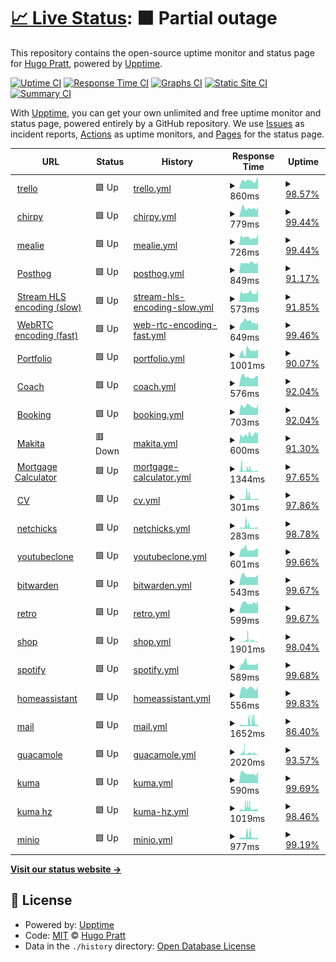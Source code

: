 # [📈 Live Status](https://hupratt.github.io/upptime): <!--live status--> **🟧 Partial outage**

This repository contains the open-source uptime monitor and status page for [Hugo Pratt](https://www.craftstudios.eu/), powered by [Upptime](https://github.com/upptime/upptime).

[![Uptime CI](https://github.com/hupratt/upptime/workflows/Uptime%20CI/badge.svg)](https://github.com/hupratt/upptime/actions?query=workflow%3A%22Uptime+CI%22)
[![Response Time CI](https://github.com/hupratt/upptime/workflows/Response%20Time%20CI/badge.svg)](https://github.com/hupratt/upptime/actions?query=workflow%3A%22Response+Time+CI%22)
[![Graphs CI](https://github.com/hupratt/upptime/workflows/Graphs%20CI/badge.svg)](https://github.com/hupratt/upptime/actions?query=workflow%3A%22Graphs+CI%22)
[![Static Site CI](https://github.com/hupratt/upptime/workflows/Static%20Site%20CI/badge.svg)](https://github.com/hupratt/upptime/actions?query=workflow%3A%22Static+Site+CI%22)
[![Summary CI](https://github.com/hupratt/upptime/workflows/Summary%20CI/badge.svg)](https://github.com/hupratt/upptime/actions?query=workflow%3A%22Summary+CI%22)

With [Upptime](https://upptime.js.org), you can get your own unlimited and free uptime monitor and status page, powered entirely by a GitHub repository. We use [Issues](https://github.com/hupratt/upptime/issues) as incident reports, [Actions](https://github.com/hupratt/upptime/actions) as uptime monitors, and [Pages](https://hupratt.github.io/upptime) for the status page.

<!--start: status pages-->
<!-- This summary is generated by Upptime (https://github.com/upptime/upptime) -->
<!-- Do not edit this manually, your changes will be overwritten -->
<!-- prettier-ignore -->
| URL | Status | History | Response Time | Uptime |
| --- | ------ | ------- | ------------- | ------ |
| <img alt="" src="https://icons.duckduckgo.com/ip3/trello.thekor.eu.ico" height="13"> [trello](https://trello.thekor.eu/) | 🟩 Up | [trello.yml](https://github.com/hupratt/upptime/commits/HEAD/history/trello.yml) | <details><summary><img alt="Response time graph" src="./graphs/trello/response-time-week.png" height="20"> 860ms</summary><br><a href="https://hupratt.github.io/upptime/history/trello"><img alt="Response time 989" src="https://img.shields.io/endpoint?url=https%3A%2F%2Fraw.githubusercontent.com%2Fhupratt%2Fupptime%2FHEAD%2Fapi%2Ftrello%2Fresponse-time.json"></a><br><a href="https://hupratt.github.io/upptime/history/trello"><img alt="24-hour response time 967" src="https://img.shields.io/endpoint?url=https%3A%2F%2Fraw.githubusercontent.com%2Fhupratt%2Fupptime%2FHEAD%2Fapi%2Ftrello%2Fresponse-time-day.json"></a><br><a href="https://hupratt.github.io/upptime/history/trello"><img alt="7-day response time 860" src="https://img.shields.io/endpoint?url=https%3A%2F%2Fraw.githubusercontent.com%2Fhupratt%2Fupptime%2FHEAD%2Fapi%2Ftrello%2Fresponse-time-week.json"></a><br><a href="https://hupratt.github.io/upptime/history/trello"><img alt="30-day response time 993" src="https://img.shields.io/endpoint?url=https%3A%2F%2Fraw.githubusercontent.com%2Fhupratt%2Fupptime%2FHEAD%2Fapi%2Ftrello%2Fresponse-time-month.json"></a><br><a href="https://hupratt.github.io/upptime/history/trello"><img alt="1-year response time 829" src="https://img.shields.io/endpoint?url=https%3A%2F%2Fraw.githubusercontent.com%2Fhupratt%2Fupptime%2FHEAD%2Fapi%2Ftrello%2Fresponse-time-year.json"></a></details> | <details><summary><a href="https://hupratt.github.io/upptime/history/trello">98.57%</a></summary><a href="https://hupratt.github.io/upptime/history/trello"><img alt="All-time uptime 92.47%" src="https://img.shields.io/endpoint?url=https%3A%2F%2Fraw.githubusercontent.com%2Fhupratt%2Fupptime%2FHEAD%2Fapi%2Ftrello%2Fuptime.json"></a><br><a href="https://hupratt.github.io/upptime/history/trello"><img alt="24-hour uptime 98.92%" src="https://img.shields.io/endpoint?url=https%3A%2F%2Fraw.githubusercontent.com%2Fhupratt%2Fupptime%2FHEAD%2Fapi%2Ftrello%2Fuptime-day.json"></a><br><a href="https://hupratt.github.io/upptime/history/trello"><img alt="7-day uptime 98.57%" src="https://img.shields.io/endpoint?url=https%3A%2F%2Fraw.githubusercontent.com%2Fhupratt%2Fupptime%2FHEAD%2Fapi%2Ftrello%2Fuptime-week.json"></a><br><a href="https://hupratt.github.io/upptime/history/trello"><img alt="30-day uptime 98.65%" src="https://img.shields.io/endpoint?url=https%3A%2F%2Fraw.githubusercontent.com%2Fhupratt%2Fupptime%2FHEAD%2Fapi%2Ftrello%2Fuptime-month.json"></a><br><a href="https://hupratt.github.io/upptime/history/trello"><img alt="1-year uptime 86.94%" src="https://img.shields.io/endpoint?url=https%3A%2F%2Fraw.githubusercontent.com%2Fhupratt%2Fupptime%2FHEAD%2Fapi%2Ftrello%2Fuptime-year.json"></a></details>
| <img alt="" src="https://icons.duckduckgo.com/ip3/chirpy.thekor.eu.ico" height="13"> [chirpy](https://chirpy.thekor.eu/) | 🟩 Up | [chirpy.yml](https://github.com/hupratt/upptime/commits/HEAD/history/chirpy.yml) | <details><summary><img alt="Response time graph" src="./graphs/chirpy/response-time-week.png" height="20"> 779ms</summary><br><a href="https://hupratt.github.io/upptime/history/chirpy"><img alt="Response time 1064" src="https://img.shields.io/endpoint?url=https%3A%2F%2Fraw.githubusercontent.com%2Fhupratt%2Fupptime%2FHEAD%2Fapi%2Fchirpy%2Fresponse-time.json"></a><br><a href="https://hupratt.github.io/upptime/history/chirpy"><img alt="24-hour response time 800" src="https://img.shields.io/endpoint?url=https%3A%2F%2Fraw.githubusercontent.com%2Fhupratt%2Fupptime%2FHEAD%2Fapi%2Fchirpy%2Fresponse-time-day.json"></a><br><a href="https://hupratt.github.io/upptime/history/chirpy"><img alt="7-day response time 779" src="https://img.shields.io/endpoint?url=https%3A%2F%2Fraw.githubusercontent.com%2Fhupratt%2Fupptime%2FHEAD%2Fapi%2Fchirpy%2Fresponse-time-week.json"></a><br><a href="https://hupratt.github.io/upptime/history/chirpy"><img alt="30-day response time 1115" src="https://img.shields.io/endpoint?url=https%3A%2F%2Fraw.githubusercontent.com%2Fhupratt%2Fupptime%2FHEAD%2Fapi%2Fchirpy%2Fresponse-time-month.json"></a><br><a href="https://hupratt.github.io/upptime/history/chirpy"><img alt="1-year response time 968" src="https://img.shields.io/endpoint?url=https%3A%2F%2Fraw.githubusercontent.com%2Fhupratt%2Fupptime%2FHEAD%2Fapi%2Fchirpy%2Fresponse-time-year.json"></a></details> | <details><summary><a href="https://hupratt.github.io/upptime/history/chirpy">99.44%</a></summary><a href="https://hupratt.github.io/upptime/history/chirpy"><img alt="All-time uptime 94.06%" src="https://img.shields.io/endpoint?url=https%3A%2F%2Fraw.githubusercontent.com%2Fhupratt%2Fupptime%2FHEAD%2Fapi%2Fchirpy%2Fuptime.json"></a><br><a href="https://hupratt.github.io/upptime/history/chirpy"><img alt="24-hour uptime 98.93%" src="https://img.shields.io/endpoint?url=https%3A%2F%2Fraw.githubusercontent.com%2Fhupratt%2Fupptime%2FHEAD%2Fapi%2Fchirpy%2Fuptime-day.json"></a><br><a href="https://hupratt.github.io/upptime/history/chirpy"><img alt="7-day uptime 99.44%" src="https://img.shields.io/endpoint?url=https%3A%2F%2Fraw.githubusercontent.com%2Fhupratt%2Fupptime%2FHEAD%2Fapi%2Fchirpy%2Fuptime-week.json"></a><br><a href="https://hupratt.github.io/upptime/history/chirpy"><img alt="30-day uptime 98.89%" src="https://img.shields.io/endpoint?url=https%3A%2F%2Fraw.githubusercontent.com%2Fhupratt%2Fupptime%2FHEAD%2Fapi%2Fchirpy%2Fuptime-month.json"></a><br><a href="https://hupratt.github.io/upptime/history/chirpy"><img alt="1-year uptime 90.02%" src="https://img.shields.io/endpoint?url=https%3A%2F%2Fraw.githubusercontent.com%2Fhupratt%2Fupptime%2FHEAD%2Fapi%2Fchirpy%2Fuptime-year.json"></a></details>
| <img alt="" src="https://icons.duckduckgo.com/ip3/mealie.thekor.eu.ico" height="13"> [mealie](https://mealie.thekor.eu/) | 🟩 Up | [mealie.yml](https://github.com/hupratt/upptime/commits/HEAD/history/mealie.yml) | <details><summary><img alt="Response time graph" src="./graphs/mealie/response-time-week.png" height="20"> 726ms</summary><br><a href="https://hupratt.github.io/upptime/history/mealie"><img alt="Response time 1107" src="https://img.shields.io/endpoint?url=https%3A%2F%2Fraw.githubusercontent.com%2Fhupratt%2Fupptime%2FHEAD%2Fapi%2Fmealie%2Fresponse-time.json"></a><br><a href="https://hupratt.github.io/upptime/history/mealie"><img alt="24-hour response time 892" src="https://img.shields.io/endpoint?url=https%3A%2F%2Fraw.githubusercontent.com%2Fhupratt%2Fupptime%2FHEAD%2Fapi%2Fmealie%2Fresponse-time-day.json"></a><br><a href="https://hupratt.github.io/upptime/history/mealie"><img alt="7-day response time 726" src="https://img.shields.io/endpoint?url=https%3A%2F%2Fraw.githubusercontent.com%2Fhupratt%2Fupptime%2FHEAD%2Fapi%2Fmealie%2Fresponse-time-week.json"></a><br><a href="https://hupratt.github.io/upptime/history/mealie"><img alt="30-day response time 1323" src="https://img.shields.io/endpoint?url=https%3A%2F%2Fraw.githubusercontent.com%2Fhupratt%2Fupptime%2FHEAD%2Fapi%2Fmealie%2Fresponse-time-month.json"></a><br><a href="https://hupratt.github.io/upptime/history/mealie"><img alt="1-year response time 807" src="https://img.shields.io/endpoint?url=https%3A%2F%2Fraw.githubusercontent.com%2Fhupratt%2Fupptime%2FHEAD%2Fapi%2Fmealie%2Fresponse-time-year.json"></a></details> | <details><summary><a href="https://hupratt.github.io/upptime/history/mealie">99.44%</a></summary><a href="https://hupratt.github.io/upptime/history/mealie"><img alt="All-time uptime 82.08%" src="https://img.shields.io/endpoint?url=https%3A%2F%2Fraw.githubusercontent.com%2Fhupratt%2Fupptime%2FHEAD%2Fapi%2Fmealie%2Fuptime.json"></a><br><a href="https://hupratt.github.io/upptime/history/mealie"><img alt="24-hour uptime 98.92%" src="https://img.shields.io/endpoint?url=https%3A%2F%2Fraw.githubusercontent.com%2Fhupratt%2Fupptime%2FHEAD%2Fapi%2Fmealie%2Fuptime-day.json"></a><br><a href="https://hupratt.github.io/upptime/history/mealie"><img alt="7-day uptime 99.44%" src="https://img.shields.io/endpoint?url=https%3A%2F%2Fraw.githubusercontent.com%2Fhupratt%2Fupptime%2FHEAD%2Fapi%2Fmealie%2Fuptime-week.json"></a><br><a href="https://hupratt.github.io/upptime/history/mealie"><img alt="30-day uptime 98.97%" src="https://img.shields.io/endpoint?url=https%3A%2F%2Fraw.githubusercontent.com%2Fhupratt%2Fupptime%2FHEAD%2Fapi%2Fmealie%2Fuptime-month.json"></a><br><a href="https://hupratt.github.io/upptime/history/mealie"><img alt="1-year uptime 69.76%" src="https://img.shields.io/endpoint?url=https%3A%2F%2Fraw.githubusercontent.com%2Fhupratt%2Fupptime%2FHEAD%2Fapi%2Fmealie%2Fuptime-year.json"></a></details>
| <img alt="" src="https://icons.duckduckgo.com/ip3/posthog.thekor.eu.ico" height="13"> [Posthog](https://posthog.thekor.eu/setup_admin) | 🟩 Up | [posthog.yml](https://github.com/hupratt/upptime/commits/HEAD/history/posthog.yml) | <details><summary><img alt="Response time graph" src="./graphs/posthog/response-time-week.png" height="20"> 849ms</summary><br><a href="https://hupratt.github.io/upptime/history/posthog"><img alt="Response time 1821" src="https://img.shields.io/endpoint?url=https%3A%2F%2Fraw.githubusercontent.com%2Fhupratt%2Fupptime%2FHEAD%2Fapi%2Fposthog%2Fresponse-time.json"></a><br><a href="https://hupratt.github.io/upptime/history/posthog"><img alt="24-hour response time 1103" src="https://img.shields.io/endpoint?url=https%3A%2F%2Fraw.githubusercontent.com%2Fhupratt%2Fupptime%2FHEAD%2Fapi%2Fposthog%2Fresponse-time-day.json"></a><br><a href="https://hupratt.github.io/upptime/history/posthog"><img alt="7-day response time 849" src="https://img.shields.io/endpoint?url=https%3A%2F%2Fraw.githubusercontent.com%2Fhupratt%2Fupptime%2FHEAD%2Fapi%2Fposthog%2Fresponse-time-week.json"></a><br><a href="https://hupratt.github.io/upptime/history/posthog"><img alt="30-day response time 1375" src="https://img.shields.io/endpoint?url=https%3A%2F%2Fraw.githubusercontent.com%2Fhupratt%2Fupptime%2FHEAD%2Fapi%2Fposthog%2Fresponse-time-month.json"></a><br><a href="https://hupratt.github.io/upptime/history/posthog"><img alt="1-year response time 1597" src="https://img.shields.io/endpoint?url=https%3A%2F%2Fraw.githubusercontent.com%2Fhupratt%2Fupptime%2FHEAD%2Fapi%2Fposthog%2Fresponse-time-year.json"></a></details> | <details><summary><a href="https://hupratt.github.io/upptime/history/posthog">91.17%</a></summary><a href="https://hupratt.github.io/upptime/history/posthog"><img alt="All-time uptime 94.94%" src="https://img.shields.io/endpoint?url=https%3A%2F%2Fraw.githubusercontent.com%2Fhupratt%2Fupptime%2FHEAD%2Fapi%2Fposthog%2Fuptime.json"></a><br><a href="https://hupratt.github.io/upptime/history/posthog"><img alt="24-hour uptime 95.90%" src="https://img.shields.io/endpoint?url=https%3A%2F%2Fraw.githubusercontent.com%2Fhupratt%2Fupptime%2FHEAD%2Fapi%2Fposthog%2Fuptime-day.json"></a><br><a href="https://hupratt.github.io/upptime/history/posthog"><img alt="7-day uptime 91.17%" src="https://img.shields.io/endpoint?url=https%3A%2F%2Fraw.githubusercontent.com%2Fhupratt%2Fupptime%2FHEAD%2Fapi%2Fposthog%2Fuptime-week.json"></a><br><a href="https://hupratt.github.io/upptime/history/posthog"><img alt="30-day uptime 88.15%" src="https://img.shields.io/endpoint?url=https%3A%2F%2Fraw.githubusercontent.com%2Fhupratt%2Fupptime%2FHEAD%2Fapi%2Fposthog%2Fuptime-month.json"></a><br><a href="https://hupratt.github.io/upptime/history/posthog"><img alt="1-year uptime 82.09%" src="https://img.shields.io/endpoint?url=https%3A%2F%2Fraw.githubusercontent.com%2Fhupratt%2Fupptime%2FHEAD%2Fapi%2Fposthog%2Fuptime-year.json"></a></details>
| <img alt="" src="https://icons.duckduckgo.com/ip3/live.thekor.eu.ico" height="13"> [Stream HLS encoding (slow)](https://live.thekor.eu/) | 🟩 Up | [stream-hls-encoding-slow.yml](https://github.com/hupratt/upptime/commits/HEAD/history/stream-hls-encoding-slow.yml) | <details><summary><img alt="Response time graph" src="./graphs/stream-hls-encoding-slow/response-time-week.png" height="20"> 573ms</summary><br><a href="https://hupratt.github.io/upptime/history/stream-hls-encoding-slow"><img alt="Response time 1404" src="https://img.shields.io/endpoint?url=https%3A%2F%2Fraw.githubusercontent.com%2Fhupratt%2Fupptime%2FHEAD%2Fapi%2Fstream-hls-encoding-slow%2Fresponse-time.json"></a><br><a href="https://hupratt.github.io/upptime/history/stream-hls-encoding-slow"><img alt="24-hour response time 605" src="https://img.shields.io/endpoint?url=https%3A%2F%2Fraw.githubusercontent.com%2Fhupratt%2Fupptime%2FHEAD%2Fapi%2Fstream-hls-encoding-slow%2Fresponse-time-day.json"></a><br><a href="https://hupratt.github.io/upptime/history/stream-hls-encoding-slow"><img alt="7-day response time 573" src="https://img.shields.io/endpoint?url=https%3A%2F%2Fraw.githubusercontent.com%2Fhupratt%2Fupptime%2FHEAD%2Fapi%2Fstream-hls-encoding-slow%2Fresponse-time-week.json"></a><br><a href="https://hupratt.github.io/upptime/history/stream-hls-encoding-slow"><img alt="30-day response time 898" src="https://img.shields.io/endpoint?url=https%3A%2F%2Fraw.githubusercontent.com%2Fhupratt%2Fupptime%2FHEAD%2Fapi%2Fstream-hls-encoding-slow%2Fresponse-time-month.json"></a><br><a href="https://hupratt.github.io/upptime/history/stream-hls-encoding-slow"><img alt="1-year response time 1292" src="https://img.shields.io/endpoint?url=https%3A%2F%2Fraw.githubusercontent.com%2Fhupratt%2Fupptime%2FHEAD%2Fapi%2Fstream-hls-encoding-slow%2Fresponse-time-year.json"></a></details> | <details><summary><a href="https://hupratt.github.io/upptime/history/stream-hls-encoding-slow">91.85%</a></summary><a href="https://hupratt.github.io/upptime/history/stream-hls-encoding-slow"><img alt="All-time uptime 90.70%" src="https://img.shields.io/endpoint?url=https%3A%2F%2Fraw.githubusercontent.com%2Fhupratt%2Fupptime%2FHEAD%2Fapi%2Fstream-hls-encoding-slow%2Fuptime.json"></a><br><a href="https://hupratt.github.io/upptime/history/stream-hls-encoding-slow"><img alt="24-hour uptime 98.93%" src="https://img.shields.io/endpoint?url=https%3A%2F%2Fraw.githubusercontent.com%2Fhupratt%2Fupptime%2FHEAD%2Fapi%2Fstream-hls-encoding-slow%2Fuptime-day.json"></a><br><a href="https://hupratt.github.io/upptime/history/stream-hls-encoding-slow"><img alt="7-day uptime 91.85%" src="https://img.shields.io/endpoint?url=https%3A%2F%2Fraw.githubusercontent.com%2Fhupratt%2Fupptime%2FHEAD%2Fapi%2Fstream-hls-encoding-slow%2Fuptime-week.json"></a><br><a href="https://hupratt.github.io/upptime/history/stream-hls-encoding-slow"><img alt="30-day uptime 93.72%" src="https://img.shields.io/endpoint?url=https%3A%2F%2Fraw.githubusercontent.com%2Fhupratt%2Fupptime%2FHEAD%2Fapi%2Fstream-hls-encoding-slow%2Fuptime-month.json"></a><br><a href="https://hupratt.github.io/upptime/history/stream-hls-encoding-slow"><img alt="1-year uptime 81.92%" src="https://img.shields.io/endpoint?url=https%3A%2F%2Fraw.githubusercontent.com%2Fhupratt%2Fupptime%2FHEAD%2Fapi%2Fstream-hls-encoding-slow%2Fuptime-year.json"></a></details>
| <img alt="" src="https://icons.duckduckgo.com/ip3/rtc.thekor.eu.ico" height="13"> [WebRTC encoding (fast)](https://rtc.thekor.eu/) | 🟩 Up | [web-rtc-encoding-fast.yml](https://github.com/hupratt/upptime/commits/HEAD/history/web-rtc-encoding-fast.yml) | <details><summary><img alt="Response time graph" src="./graphs/web-rtc-encoding-fast/response-time-week.png" height="20"> 649ms</summary><br><a href="https://hupratt.github.io/upptime/history/web-rtc-encoding-fast"><img alt="Response time 780" src="https://img.shields.io/endpoint?url=https%3A%2F%2Fraw.githubusercontent.com%2Fhupratt%2Fupptime%2FHEAD%2Fapi%2Fweb-rtc-encoding-fast%2Fresponse-time.json"></a><br><a href="https://hupratt.github.io/upptime/history/web-rtc-encoding-fast"><img alt="24-hour response time 640" src="https://img.shields.io/endpoint?url=https%3A%2F%2Fraw.githubusercontent.com%2Fhupratt%2Fupptime%2FHEAD%2Fapi%2Fweb-rtc-encoding-fast%2Fresponse-time-day.json"></a><br><a href="https://hupratt.github.io/upptime/history/web-rtc-encoding-fast"><img alt="7-day response time 649" src="https://img.shields.io/endpoint?url=https%3A%2F%2Fraw.githubusercontent.com%2Fhupratt%2Fupptime%2FHEAD%2Fapi%2Fweb-rtc-encoding-fast%2Fresponse-time-week.json"></a><br><a href="https://hupratt.github.io/upptime/history/web-rtc-encoding-fast"><img alt="30-day response time 1200" src="https://img.shields.io/endpoint?url=https%3A%2F%2Fraw.githubusercontent.com%2Fhupratt%2Fupptime%2FHEAD%2Fapi%2Fweb-rtc-encoding-fast%2Fresponse-time-month.json"></a><br><a href="https://hupratt.github.io/upptime/history/web-rtc-encoding-fast"><img alt="1-year response time 762" src="https://img.shields.io/endpoint?url=https%3A%2F%2Fraw.githubusercontent.com%2Fhupratt%2Fupptime%2FHEAD%2Fapi%2Fweb-rtc-encoding-fast%2Fresponse-time-year.json"></a></details> | <details><summary><a href="https://hupratt.github.io/upptime/history/web-rtc-encoding-fast">99.46%</a></summary><a href="https://hupratt.github.io/upptime/history/web-rtc-encoding-fast"><img alt="All-time uptime 90.62%" src="https://img.shields.io/endpoint?url=https%3A%2F%2Fraw.githubusercontent.com%2Fhupratt%2Fupptime%2FHEAD%2Fapi%2Fweb-rtc-encoding-fast%2Fuptime.json"></a><br><a href="https://hupratt.github.io/upptime/history/web-rtc-encoding-fast"><img alt="24-hour uptime 98.93%" src="https://img.shields.io/endpoint?url=https%3A%2F%2Fraw.githubusercontent.com%2Fhupratt%2Fupptime%2FHEAD%2Fapi%2Fweb-rtc-encoding-fast%2Fuptime-day.json"></a><br><a href="https://hupratt.github.io/upptime/history/web-rtc-encoding-fast"><img alt="7-day uptime 99.46%" src="https://img.shields.io/endpoint?url=https%3A%2F%2Fraw.githubusercontent.com%2Fhupratt%2Fupptime%2FHEAD%2Fapi%2Fweb-rtc-encoding-fast%2Fuptime-week.json"></a><br><a href="https://hupratt.github.io/upptime/history/web-rtc-encoding-fast"><img alt="30-day uptime 95.60%" src="https://img.shields.io/endpoint?url=https%3A%2F%2Fraw.githubusercontent.com%2Fhupratt%2Fupptime%2FHEAD%2Fapi%2Fweb-rtc-encoding-fast%2Fuptime-month.json"></a><br><a href="https://hupratt.github.io/upptime/history/web-rtc-encoding-fast"><img alt="1-year uptime 82.04%" src="https://img.shields.io/endpoint?url=https%3A%2F%2Fraw.githubusercontent.com%2Fhupratt%2Fupptime%2FHEAD%2Fapi%2Fweb-rtc-encoding-fast%2Fuptime-year.json"></a></details>
| <img alt="" src="https://icons.duckduckgo.com/ip3/portfolio.thekor.eu.ico" height="13"> [Portfolio](https://portfolio.thekor.eu) | 🟩 Up | [portfolio.yml](https://github.com/hupratt/upptime/commits/HEAD/history/portfolio.yml) | <details><summary><img alt="Response time graph" src="./graphs/portfolio/response-time-week.png" height="20"> 1001ms</summary><br><a href="https://hupratt.github.io/upptime/history/portfolio"><img alt="Response time 1815" src="https://img.shields.io/endpoint?url=https%3A%2F%2Fraw.githubusercontent.com%2Fhupratt%2Fupptime%2FHEAD%2Fapi%2Fportfolio%2Fresponse-time.json"></a><br><a href="https://hupratt.github.io/upptime/history/portfolio"><img alt="24-hour response time 1068" src="https://img.shields.io/endpoint?url=https%3A%2F%2Fraw.githubusercontent.com%2Fhupratt%2Fupptime%2FHEAD%2Fapi%2Fportfolio%2Fresponse-time-day.json"></a><br><a href="https://hupratt.github.io/upptime/history/portfolio"><img alt="7-day response time 1001" src="https://img.shields.io/endpoint?url=https%3A%2F%2Fraw.githubusercontent.com%2Fhupratt%2Fupptime%2FHEAD%2Fapi%2Fportfolio%2Fresponse-time-week.json"></a><br><a href="https://hupratt.github.io/upptime/history/portfolio"><img alt="30-day response time 1493" src="https://img.shields.io/endpoint?url=https%3A%2F%2Fraw.githubusercontent.com%2Fhupratt%2Fupptime%2FHEAD%2Fapi%2Fportfolio%2Fresponse-time-month.json"></a><br><a href="https://hupratt.github.io/upptime/history/portfolio"><img alt="1-year response time 1637" src="https://img.shields.io/endpoint?url=https%3A%2F%2Fraw.githubusercontent.com%2Fhupratt%2Fupptime%2FHEAD%2Fapi%2Fportfolio%2Fresponse-time-year.json"></a></details> | <details><summary><a href="https://hupratt.github.io/upptime/history/portfolio">90.07%</a></summary><a href="https://hupratt.github.io/upptime/history/portfolio"><img alt="All-time uptime 95.07%" src="https://img.shields.io/endpoint?url=https%3A%2F%2Fraw.githubusercontent.com%2Fhupratt%2Fupptime%2FHEAD%2Fapi%2Fportfolio%2Fuptime.json"></a><br><a href="https://hupratt.github.io/upptime/history/portfolio"><img alt="24-hour uptime 98.92%" src="https://img.shields.io/endpoint?url=https%3A%2F%2Fraw.githubusercontent.com%2Fhupratt%2Fupptime%2FHEAD%2Fapi%2Fportfolio%2Fuptime-day.json"></a><br><a href="https://hupratt.github.io/upptime/history/portfolio"><img alt="7-day uptime 90.07%" src="https://img.shields.io/endpoint?url=https%3A%2F%2Fraw.githubusercontent.com%2Fhupratt%2Fupptime%2FHEAD%2Fapi%2Fportfolio%2Fuptime-week.json"></a><br><a href="https://hupratt.github.io/upptime/history/portfolio"><img alt="30-day uptime 94.34%" src="https://img.shields.io/endpoint?url=https%3A%2F%2Fraw.githubusercontent.com%2Fhupratt%2Fupptime%2FHEAD%2Fapi%2Fportfolio%2Fuptime-month.json"></a><br><a href="https://hupratt.github.io/upptime/history/portfolio"><img alt="1-year uptime 82.49%" src="https://img.shields.io/endpoint?url=https%3A%2F%2Fraw.githubusercontent.com%2Fhupratt%2Fupptime%2FHEAD%2Fapi%2Fportfolio%2Fuptime-year.json"></a></details>
| <img alt="" src="https://icons.duckduckgo.com/ip3/coach.thekor.eu.ico" height="13"> [Coach](https://coach.thekor.eu/) | 🟩 Up | [coach.yml](https://github.com/hupratt/upptime/commits/HEAD/history/coach.yml) | <details><summary><img alt="Response time graph" src="./graphs/coach/response-time-week.png" height="20"> 576ms</summary><br><a href="https://hupratt.github.io/upptime/history/coach"><img alt="Response time 1246" src="https://img.shields.io/endpoint?url=https%3A%2F%2Fraw.githubusercontent.com%2Fhupratt%2Fupptime%2FHEAD%2Fapi%2Fcoach%2Fresponse-time.json"></a><br><a href="https://hupratt.github.io/upptime/history/coach"><img alt="24-hour response time 542" src="https://img.shields.io/endpoint?url=https%3A%2F%2Fraw.githubusercontent.com%2Fhupratt%2Fupptime%2FHEAD%2Fapi%2Fcoach%2Fresponse-time-day.json"></a><br><a href="https://hupratt.github.io/upptime/history/coach"><img alt="7-day response time 576" src="https://img.shields.io/endpoint?url=https%3A%2F%2Fraw.githubusercontent.com%2Fhupratt%2Fupptime%2FHEAD%2Fapi%2Fcoach%2Fresponse-time-week.json"></a><br><a href="https://hupratt.github.io/upptime/history/coach"><img alt="30-day response time 686" src="https://img.shields.io/endpoint?url=https%3A%2F%2Fraw.githubusercontent.com%2Fhupratt%2Fupptime%2FHEAD%2Fapi%2Fcoach%2Fresponse-time-month.json"></a><br><a href="https://hupratt.github.io/upptime/history/coach"><img alt="1-year response time 1165" src="https://img.shields.io/endpoint?url=https%3A%2F%2Fraw.githubusercontent.com%2Fhupratt%2Fupptime%2FHEAD%2Fapi%2Fcoach%2Fresponse-time-year.json"></a></details> | <details><summary><a href="https://hupratt.github.io/upptime/history/coach">92.04%</a></summary><a href="https://hupratt.github.io/upptime/history/coach"><img alt="All-time uptime 94.79%" src="https://img.shields.io/endpoint?url=https%3A%2F%2Fraw.githubusercontent.com%2Fhupratt%2Fupptime%2FHEAD%2Fapi%2Fcoach%2Fuptime.json"></a><br><a href="https://hupratt.github.io/upptime/history/coach"><img alt="24-hour uptime 98.92%" src="https://img.shields.io/endpoint?url=https%3A%2F%2Fraw.githubusercontent.com%2Fhupratt%2Fupptime%2FHEAD%2Fapi%2Fcoach%2Fuptime-day.json"></a><br><a href="https://hupratt.github.io/upptime/history/coach"><img alt="7-day uptime 92.04%" src="https://img.shields.io/endpoint?url=https%3A%2F%2Fraw.githubusercontent.com%2Fhupratt%2Fupptime%2FHEAD%2Fapi%2Fcoach%2Fuptime-week.json"></a><br><a href="https://hupratt.github.io/upptime/history/coach"><img alt="30-day uptime 93.61%" src="https://img.shields.io/endpoint?url=https%3A%2F%2Fraw.githubusercontent.com%2Fhupratt%2Fupptime%2FHEAD%2Fapi%2Fcoach%2Fuptime-month.json"></a><br><a href="https://hupratt.github.io/upptime/history/coach"><img alt="1-year uptime 81.72%" src="https://img.shields.io/endpoint?url=https%3A%2F%2Fraw.githubusercontent.com%2Fhupratt%2Fupptime%2FHEAD%2Fapi%2Fcoach%2Fuptime-year.json"></a></details>
| <img alt="" src="https://icons.duckduckgo.com/ip3/booking.thekor.eu.ico" height="13"> [Booking](https://booking.thekor.eu/en/) | 🟩 Up | [booking.yml](https://github.com/hupratt/upptime/commits/HEAD/history/booking.yml) | <details><summary><img alt="Response time graph" src="./graphs/booking/response-time-week.png" height="20"> 703ms</summary><br><a href="https://hupratt.github.io/upptime/history/booking"><img alt="Response time 1165" src="https://img.shields.io/endpoint?url=https%3A%2F%2Fraw.githubusercontent.com%2Fhupratt%2Fupptime%2FHEAD%2Fapi%2Fbooking%2Fresponse-time.json"></a><br><a href="https://hupratt.github.io/upptime/history/booking"><img alt="24-hour response time 776" src="https://img.shields.io/endpoint?url=https%3A%2F%2Fraw.githubusercontent.com%2Fhupratt%2Fupptime%2FHEAD%2Fapi%2Fbooking%2Fresponse-time-day.json"></a><br><a href="https://hupratt.github.io/upptime/history/booking"><img alt="7-day response time 703" src="https://img.shields.io/endpoint?url=https%3A%2F%2Fraw.githubusercontent.com%2Fhupratt%2Fupptime%2FHEAD%2Fapi%2Fbooking%2Fresponse-time-week.json"></a><br><a href="https://hupratt.github.io/upptime/history/booking"><img alt="30-day response time 843" src="https://img.shields.io/endpoint?url=https%3A%2F%2Fraw.githubusercontent.com%2Fhupratt%2Fupptime%2FHEAD%2Fapi%2Fbooking%2Fresponse-time-month.json"></a><br><a href="https://hupratt.github.io/upptime/history/booking"><img alt="1-year response time 1043" src="https://img.shields.io/endpoint?url=https%3A%2F%2Fraw.githubusercontent.com%2Fhupratt%2Fupptime%2FHEAD%2Fapi%2Fbooking%2Fresponse-time-year.json"></a></details> | <details><summary><a href="https://hupratt.github.io/upptime/history/booking">92.04%</a></summary><a href="https://hupratt.github.io/upptime/history/booking"><img alt="All-time uptime 95.05%" src="https://img.shields.io/endpoint?url=https%3A%2F%2Fraw.githubusercontent.com%2Fhupratt%2Fupptime%2FHEAD%2Fapi%2Fbooking%2Fuptime.json"></a><br><a href="https://hupratt.github.io/upptime/history/booking"><img alt="24-hour uptime 98.93%" src="https://img.shields.io/endpoint?url=https%3A%2F%2Fraw.githubusercontent.com%2Fhupratt%2Fupptime%2FHEAD%2Fapi%2Fbooking%2Fuptime-day.json"></a><br><a href="https://hupratt.github.io/upptime/history/booking"><img alt="7-day uptime 92.04%" src="https://img.shields.io/endpoint?url=https%3A%2F%2Fraw.githubusercontent.com%2Fhupratt%2Fupptime%2FHEAD%2Fapi%2Fbooking%2Fuptime-week.json"></a><br><a href="https://hupratt.github.io/upptime/history/booking"><img alt="30-day uptime 96.94%" src="https://img.shields.io/endpoint?url=https%3A%2F%2Fraw.githubusercontent.com%2Fhupratt%2Fupptime%2FHEAD%2Fapi%2Fbooking%2Fuptime-month.json"></a><br><a href="https://hupratt.github.io/upptime/history/booking"><img alt="1-year uptime 82.67%" src="https://img.shields.io/endpoint?url=https%3A%2F%2Fraw.githubusercontent.com%2Fhupratt%2Fupptime%2FHEAD%2Fapi%2Fbooking%2Fuptime-year.json"></a></details>
| <img alt="" src="https://icons.duckduckgo.com/ip3/makita.thekor.eu.ico" height="13"> [Makita](https://makita.thekor.eu/) | 🟥 Down | [makita.yml](https://github.com/hupratt/upptime/commits/HEAD/history/makita.yml) | <details><summary><img alt="Response time graph" src="./graphs/makita/response-time-week.png" height="20"> 600ms</summary><br><a href="https://hupratt.github.io/upptime/history/makita"><img alt="Response time 1576" src="https://img.shields.io/endpoint?url=https%3A%2F%2Fraw.githubusercontent.com%2Fhupratt%2Fupptime%2FHEAD%2Fapi%2Fmakita%2Fresponse-time.json"></a><br><a href="https://hupratt.github.io/upptime/history/makita"><img alt="24-hour response time 648" src="https://img.shields.io/endpoint?url=https%3A%2F%2Fraw.githubusercontent.com%2Fhupratt%2Fupptime%2FHEAD%2Fapi%2Fmakita%2Fresponse-time-day.json"></a><br><a href="https://hupratt.github.io/upptime/history/makita"><img alt="7-day response time 600" src="https://img.shields.io/endpoint?url=https%3A%2F%2Fraw.githubusercontent.com%2Fhupratt%2Fupptime%2FHEAD%2Fapi%2Fmakita%2Fresponse-time-week.json"></a><br><a href="https://hupratt.github.io/upptime/history/makita"><img alt="30-day response time 831" src="https://img.shields.io/endpoint?url=https%3A%2F%2Fraw.githubusercontent.com%2Fhupratt%2Fupptime%2FHEAD%2Fapi%2Fmakita%2Fresponse-time-month.json"></a><br><a href="https://hupratt.github.io/upptime/history/makita"><img alt="1-year response time 1350" src="https://img.shields.io/endpoint?url=https%3A%2F%2Fraw.githubusercontent.com%2Fhupratt%2Fupptime%2FHEAD%2Fapi%2Fmakita%2Fresponse-time-year.json"></a></details> | <details><summary><a href="https://hupratt.github.io/upptime/history/makita">91.30%</a></summary><a href="https://hupratt.github.io/upptime/history/makita"><img alt="All-time uptime 91.79%" src="https://img.shields.io/endpoint?url=https%3A%2F%2Fraw.githubusercontent.com%2Fhupratt%2Fupptime%2FHEAD%2Fapi%2Fmakita%2Fuptime.json"></a><br><a href="https://hupratt.github.io/upptime/history/makita"><img alt="24-hour uptime 95.85%" src="https://img.shields.io/endpoint?url=https%3A%2F%2Fraw.githubusercontent.com%2Fhupratt%2Fupptime%2FHEAD%2Fapi%2Fmakita%2Fuptime-day.json"></a><br><a href="https://hupratt.github.io/upptime/history/makita"><img alt="7-day uptime 91.30%" src="https://img.shields.io/endpoint?url=https%3A%2F%2Fraw.githubusercontent.com%2Fhupratt%2Fupptime%2FHEAD%2Fapi%2Fmakita%2Fuptime-week.json"></a><br><a href="https://hupratt.github.io/upptime/history/makita"><img alt="30-day uptime 95.39%" src="https://img.shields.io/endpoint?url=https%3A%2F%2Fraw.githubusercontent.com%2Fhupratt%2Fupptime%2FHEAD%2Fapi%2Fmakita%2Fuptime-month.json"></a><br><a href="https://hupratt.github.io/upptime/history/makita"><img alt="1-year uptime 85.38%" src="https://img.shields.io/endpoint?url=https%3A%2F%2Fraw.githubusercontent.com%2Fhupratt%2Fupptime%2FHEAD%2Fapi%2Fmakita%2Fuptime-year.json"></a></details>
| <img alt="" src="https://icons.duckduckgo.com/ip3/minio-api.thekor.eu.ico" height="13"> [Mortgage Calculator](https://minio-api.thekor.eu/mortgage-calculator-f1492f08-f236-4a55-afb7-70ded209cb27/index.html) | 🟩 Up | [mortgage-calculator.yml](https://github.com/hupratt/upptime/commits/HEAD/history/mortgage-calculator.yml) | <details><summary><img alt="Response time graph" src="./graphs/mortgage-calculator/response-time-week.png" height="20"> 1344ms</summary><br><a href="https://hupratt.github.io/upptime/history/mortgage-calculator"><img alt="Response time 696" src="https://img.shields.io/endpoint?url=https%3A%2F%2Fraw.githubusercontent.com%2Fhupratt%2Fupptime%2FHEAD%2Fapi%2Fmortgage-calculator%2Fresponse-time.json"></a><br><a href="https://hupratt.github.io/upptime/history/mortgage-calculator"><img alt="24-hour response time 616" src="https://img.shields.io/endpoint?url=https%3A%2F%2Fraw.githubusercontent.com%2Fhupratt%2Fupptime%2FHEAD%2Fapi%2Fmortgage-calculator%2Fresponse-time-day.json"></a><br><a href="https://hupratt.github.io/upptime/history/mortgage-calculator"><img alt="7-day response time 1344" src="https://img.shields.io/endpoint?url=https%3A%2F%2Fraw.githubusercontent.com%2Fhupratt%2Fupptime%2FHEAD%2Fapi%2Fmortgage-calculator%2Fresponse-time-week.json"></a><br><a href="https://hupratt.github.io/upptime/history/mortgage-calculator"><img alt="30-day response time 1006" src="https://img.shields.io/endpoint?url=https%3A%2F%2Fraw.githubusercontent.com%2Fhupratt%2Fupptime%2FHEAD%2Fapi%2Fmortgage-calculator%2Fresponse-time-month.json"></a><br><a href="https://hupratt.github.io/upptime/history/mortgage-calculator"><img alt="1-year response time 710" src="https://img.shields.io/endpoint?url=https%3A%2F%2Fraw.githubusercontent.com%2Fhupratt%2Fupptime%2FHEAD%2Fapi%2Fmortgage-calculator%2Fresponse-time-year.json"></a></details> | <details><summary><a href="https://hupratt.github.io/upptime/history/mortgage-calculator">97.65%</a></summary><a href="https://hupratt.github.io/upptime/history/mortgage-calculator"><img alt="All-time uptime 97.52%" src="https://img.shields.io/endpoint?url=https%3A%2F%2Fraw.githubusercontent.com%2Fhupratt%2Fupptime%2FHEAD%2Fapi%2Fmortgage-calculator%2Fuptime.json"></a><br><a href="https://hupratt.github.io/upptime/history/mortgage-calculator"><img alt="24-hour uptime 100.00%" src="https://img.shields.io/endpoint?url=https%3A%2F%2Fraw.githubusercontent.com%2Fhupratt%2Fupptime%2FHEAD%2Fapi%2Fmortgage-calculator%2Fuptime-day.json"></a><br><a href="https://hupratt.github.io/upptime/history/mortgage-calculator"><img alt="7-day uptime 97.65%" src="https://img.shields.io/endpoint?url=https%3A%2F%2Fraw.githubusercontent.com%2Fhupratt%2Fupptime%2FHEAD%2Fapi%2Fmortgage-calculator%2Fuptime-week.json"></a><br><a href="https://hupratt.github.io/upptime/history/mortgage-calculator"><img alt="30-day uptime 98.53%" src="https://img.shields.io/endpoint?url=https%3A%2F%2Fraw.githubusercontent.com%2Fhupratt%2Fupptime%2FHEAD%2Fapi%2Fmortgage-calculator%2Fuptime-month.json"></a><br><a href="https://hupratt.github.io/upptime/history/mortgage-calculator"><img alt="1-year uptime 98.78%" src="https://img.shields.io/endpoint?url=https%3A%2F%2Fraw.githubusercontent.com%2Fhupratt%2Fupptime%2FHEAD%2Fapi%2Fmortgage-calculator%2Fuptime-year.json"></a></details>
| <img alt="" src="https://icons.duckduckgo.com/ip3/minio-api.thekor.eu.ico" height="13"> [CV](https://minio-api.thekor.eu/rihab-f1492f08-f236-4a55-afb7-70ded209cb24/rihab/index.html) | 🟩 Up | [cv.yml](https://github.com/hupratt/upptime/commits/HEAD/history/cv.yml) | <details><summary><img alt="Response time graph" src="./graphs/cv/response-time-week.png" height="20"> 301ms</summary><br><a href="https://hupratt.github.io/upptime/history/cv"><img alt="Response time 442" src="https://img.shields.io/endpoint?url=https%3A%2F%2Fraw.githubusercontent.com%2Fhupratt%2Fupptime%2FHEAD%2Fapi%2Fcv%2Fresponse-time.json"></a><br><a href="https://hupratt.github.io/upptime/history/cv"><img alt="24-hour response time 150" src="https://img.shields.io/endpoint?url=https%3A%2F%2Fraw.githubusercontent.com%2Fhupratt%2Fupptime%2FHEAD%2Fapi%2Fcv%2Fresponse-time-day.json"></a><br><a href="https://hupratt.github.io/upptime/history/cv"><img alt="7-day response time 301" src="https://img.shields.io/endpoint?url=https%3A%2F%2Fraw.githubusercontent.com%2Fhupratt%2Fupptime%2FHEAD%2Fapi%2Fcv%2Fresponse-time-week.json"></a><br><a href="https://hupratt.github.io/upptime/history/cv"><img alt="30-day response time 314" src="https://img.shields.io/endpoint?url=https%3A%2F%2Fraw.githubusercontent.com%2Fhupratt%2Fupptime%2FHEAD%2Fapi%2Fcv%2Fresponse-time-month.json"></a><br><a href="https://hupratt.github.io/upptime/history/cv"><img alt="1-year response time 367" src="https://img.shields.io/endpoint?url=https%3A%2F%2Fraw.githubusercontent.com%2Fhupratt%2Fupptime%2FHEAD%2Fapi%2Fcv%2Fresponse-time-year.json"></a></details> | <details><summary><a href="https://hupratt.github.io/upptime/history/cv">97.86%</a></summary><a href="https://hupratt.github.io/upptime/history/cv"><img alt="All-time uptime 97.54%" src="https://img.shields.io/endpoint?url=https%3A%2F%2Fraw.githubusercontent.com%2Fhupratt%2Fupptime%2FHEAD%2Fapi%2Fcv%2Fuptime.json"></a><br><a href="https://hupratt.github.io/upptime/history/cv"><img alt="24-hour uptime 100.00%" src="https://img.shields.io/endpoint?url=https%3A%2F%2Fraw.githubusercontent.com%2Fhupratt%2Fupptime%2FHEAD%2Fapi%2Fcv%2Fuptime-day.json"></a><br><a href="https://hupratt.github.io/upptime/history/cv"><img alt="7-day uptime 97.86%" src="https://img.shields.io/endpoint?url=https%3A%2F%2Fraw.githubusercontent.com%2Fhupratt%2Fupptime%2FHEAD%2Fapi%2Fcv%2Fuptime-week.json"></a><br><a href="https://hupratt.github.io/upptime/history/cv"><img alt="30-day uptime 98.59%" src="https://img.shields.io/endpoint?url=https%3A%2F%2Fraw.githubusercontent.com%2Fhupratt%2Fupptime%2FHEAD%2Fapi%2Fcv%2Fuptime-month.json"></a><br><a href="https://hupratt.github.io/upptime/history/cv"><img alt="1-year uptime 98.83%" src="https://img.shields.io/endpoint?url=https%3A%2F%2Fraw.githubusercontent.com%2Fhupratt%2Fupptime%2FHEAD%2Fapi%2Fcv%2Fuptime-year.json"></a></details>
| <img alt="" src="https://icons.duckduckgo.com/ip3/minio-api.thekor.eu.ico" height="13"> [netchicks](https://minio-api.thekor.eu/netchicks-f1492f08-f236-4a55-afb7-70ded209cb27/Netchicks/index.html) | 🟩 Up | [netchicks.yml](https://github.com/hupratt/upptime/commits/HEAD/history/netchicks.yml) | <details><summary><img alt="Response time graph" src="./graphs/netchicks/response-time-week.png" height="20"> 283ms</summary><br><a href="https://hupratt.github.io/upptime/history/netchicks"><img alt="Response time 436" src="https://img.shields.io/endpoint?url=https%3A%2F%2Fraw.githubusercontent.com%2Fhupratt%2Fupptime%2FHEAD%2Fapi%2Fnetchicks%2Fresponse-time.json"></a><br><a href="https://hupratt.github.io/upptime/history/netchicks"><img alt="24-hour response time 150" src="https://img.shields.io/endpoint?url=https%3A%2F%2Fraw.githubusercontent.com%2Fhupratt%2Fupptime%2FHEAD%2Fapi%2Fnetchicks%2Fresponse-time-day.json"></a><br><a href="https://hupratt.github.io/upptime/history/netchicks"><img alt="7-day response time 283" src="https://img.shields.io/endpoint?url=https%3A%2F%2Fraw.githubusercontent.com%2Fhupratt%2Fupptime%2FHEAD%2Fapi%2Fnetchicks%2Fresponse-time-week.json"></a><br><a href="https://hupratt.github.io/upptime/history/netchicks"><img alt="30-day response time 337" src="https://img.shields.io/endpoint?url=https%3A%2F%2Fraw.githubusercontent.com%2Fhupratt%2Fupptime%2FHEAD%2Fapi%2Fnetchicks%2Fresponse-time-month.json"></a><br><a href="https://hupratt.github.io/upptime/history/netchicks"><img alt="1-year response time 350" src="https://img.shields.io/endpoint?url=https%3A%2F%2Fraw.githubusercontent.com%2Fhupratt%2Fupptime%2FHEAD%2Fapi%2Fnetchicks%2Fresponse-time-year.json"></a></details> | <details><summary><a href="https://hupratt.github.io/upptime/history/netchicks">98.78%</a></summary><a href="https://hupratt.github.io/upptime/history/netchicks"><img alt="All-time uptime 96.50%" src="https://img.shields.io/endpoint?url=https%3A%2F%2Fraw.githubusercontent.com%2Fhupratt%2Fupptime%2FHEAD%2Fapi%2Fnetchicks%2Fuptime.json"></a><br><a href="https://hupratt.github.io/upptime/history/netchicks"><img alt="24-hour uptime 100.00%" src="https://img.shields.io/endpoint?url=https%3A%2F%2Fraw.githubusercontent.com%2Fhupratt%2Fupptime%2FHEAD%2Fapi%2Fnetchicks%2Fuptime-day.json"></a><br><a href="https://hupratt.github.io/upptime/history/netchicks"><img alt="7-day uptime 98.78%" src="https://img.shields.io/endpoint?url=https%3A%2F%2Fraw.githubusercontent.com%2Fhupratt%2Fupptime%2FHEAD%2Fapi%2Fnetchicks%2Fuptime-week.json"></a><br><a href="https://hupratt.github.io/upptime/history/netchicks"><img alt="30-day uptime 98.91%" src="https://img.shields.io/endpoint?url=https%3A%2F%2Fraw.githubusercontent.com%2Fhupratt%2Fupptime%2FHEAD%2Fapi%2Fnetchicks%2Fuptime-month.json"></a><br><a href="https://hupratt.github.io/upptime/history/netchicks"><img alt="1-year uptime 98.88%" src="https://img.shields.io/endpoint?url=https%3A%2F%2Fraw.githubusercontent.com%2Fhupratt%2Fupptime%2FHEAD%2Fapi%2Fnetchicks%2Fuptime-year.json"></a></details>
| <img alt="" src="https://icons.duckduckgo.com/ip3/youtube.thekor.eu.ico" height="13"> [youtubeclone](https://youtube.thekor.eu/) | 🟩 Up | [youtubeclone.yml](https://github.com/hupratt/upptime/commits/HEAD/history/youtubeclone.yml) | <details><summary><img alt="Response time graph" src="./graphs/youtubeclone/response-time-week.png" height="20"> 601ms</summary><br><a href="https://hupratt.github.io/upptime/history/youtubeclone"><img alt="Response time 713" src="https://img.shields.io/endpoint?url=https%3A%2F%2Fraw.githubusercontent.com%2Fhupratt%2Fupptime%2FHEAD%2Fapi%2Fyoutubeclone%2Fresponse-time.json"></a><br><a href="https://hupratt.github.io/upptime/history/youtubeclone"><img alt="24-hour response time 592" src="https://img.shields.io/endpoint?url=https%3A%2F%2Fraw.githubusercontent.com%2Fhupratt%2Fupptime%2FHEAD%2Fapi%2Fyoutubeclone%2Fresponse-time-day.json"></a><br><a href="https://hupratt.github.io/upptime/history/youtubeclone"><img alt="7-day response time 601" src="https://img.shields.io/endpoint?url=https%3A%2F%2Fraw.githubusercontent.com%2Fhupratt%2Fupptime%2FHEAD%2Fapi%2Fyoutubeclone%2Fresponse-time-week.json"></a><br><a href="https://hupratt.github.io/upptime/history/youtubeclone"><img alt="30-day response time 947" src="https://img.shields.io/endpoint?url=https%3A%2F%2Fraw.githubusercontent.com%2Fhupratt%2Fupptime%2FHEAD%2Fapi%2Fyoutubeclone%2Fresponse-time-month.json"></a><br><a href="https://hupratt.github.io/upptime/history/youtubeclone"><img alt="1-year response time 658" src="https://img.shields.io/endpoint?url=https%3A%2F%2Fraw.githubusercontent.com%2Fhupratt%2Fupptime%2FHEAD%2Fapi%2Fyoutubeclone%2Fresponse-time-year.json"></a></details> | <details><summary><a href="https://hupratt.github.io/upptime/history/youtubeclone">99.66%</a></summary><a href="https://hupratt.github.io/upptime/history/youtubeclone"><img alt="All-time uptime 91.51%" src="https://img.shields.io/endpoint?url=https%3A%2F%2Fraw.githubusercontent.com%2Fhupratt%2Fupptime%2FHEAD%2Fapi%2Fyoutubeclone%2Fuptime.json"></a><br><a href="https://hupratt.github.io/upptime/history/youtubeclone"><img alt="24-hour uptime 98.93%" src="https://img.shields.io/endpoint?url=https%3A%2F%2Fraw.githubusercontent.com%2Fhupratt%2Fupptime%2FHEAD%2Fapi%2Fyoutubeclone%2Fuptime-day.json"></a><br><a href="https://hupratt.github.io/upptime/history/youtubeclone"><img alt="7-day uptime 99.66%" src="https://img.shields.io/endpoint?url=https%3A%2F%2Fraw.githubusercontent.com%2Fhupratt%2Fupptime%2FHEAD%2Fapi%2Fyoutubeclone%2Fuptime-week.json"></a><br><a href="https://hupratt.github.io/upptime/history/youtubeclone"><img alt="30-day uptime 99.11%" src="https://img.shields.io/endpoint?url=https%3A%2F%2Fraw.githubusercontent.com%2Fhupratt%2Fupptime%2FHEAD%2Fapi%2Fyoutubeclone%2Fuptime-month.json"></a><br><a href="https://hupratt.github.io/upptime/history/youtubeclone"><img alt="1-year uptime 85.69%" src="https://img.shields.io/endpoint?url=https%3A%2F%2Fraw.githubusercontent.com%2Fhupratt%2Fupptime%2FHEAD%2Fapi%2Fyoutubeclone%2Fuptime-year.json"></a></details>
| <img alt="" src="https://icons.duckduckgo.com/ip3/bitwarden.thekor.eu.ico" height="13"> [bitwarden](https://bitwarden.thekor.eu/) | 🟩 Up | [bitwarden.yml](https://github.com/hupratt/upptime/commits/HEAD/history/bitwarden.yml) | <details><summary><img alt="Response time graph" src="./graphs/bitwarden/response-time-week.png" height="20"> 543ms</summary><br><a href="https://hupratt.github.io/upptime/history/bitwarden"><img alt="Response time 853" src="https://img.shields.io/endpoint?url=https%3A%2F%2Fraw.githubusercontent.com%2Fhupratt%2Fupptime%2FHEAD%2Fapi%2Fbitwarden%2Fresponse-time.json"></a><br><a href="https://hupratt.github.io/upptime/history/bitwarden"><img alt="24-hour response time 540" src="https://img.shields.io/endpoint?url=https%3A%2F%2Fraw.githubusercontent.com%2Fhupratt%2Fupptime%2FHEAD%2Fapi%2Fbitwarden%2Fresponse-time-day.json"></a><br><a href="https://hupratt.github.io/upptime/history/bitwarden"><img alt="7-day response time 543" src="https://img.shields.io/endpoint?url=https%3A%2F%2Fraw.githubusercontent.com%2Fhupratt%2Fupptime%2FHEAD%2Fapi%2Fbitwarden%2Fresponse-time-week.json"></a><br><a href="https://hupratt.github.io/upptime/history/bitwarden"><img alt="30-day response time 768" src="https://img.shields.io/endpoint?url=https%3A%2F%2Fraw.githubusercontent.com%2Fhupratt%2Fupptime%2FHEAD%2Fapi%2Fbitwarden%2Fresponse-time-month.json"></a><br><a href="https://hupratt.github.io/upptime/history/bitwarden"><img alt="1-year response time 666" src="https://img.shields.io/endpoint?url=https%3A%2F%2Fraw.githubusercontent.com%2Fhupratt%2Fupptime%2FHEAD%2Fapi%2Fbitwarden%2Fresponse-time-year.json"></a></details> | <details><summary><a href="https://hupratt.github.io/upptime/history/bitwarden">99.67%</a></summary><a href="https://hupratt.github.io/upptime/history/bitwarden"><img alt="All-time uptime 94.02%" src="https://img.shields.io/endpoint?url=https%3A%2F%2Fraw.githubusercontent.com%2Fhupratt%2Fupptime%2FHEAD%2Fapi%2Fbitwarden%2Fuptime.json"></a><br><a href="https://hupratt.github.io/upptime/history/bitwarden"><img alt="24-hour uptime 98.93%" src="https://img.shields.io/endpoint?url=https%3A%2F%2Fraw.githubusercontent.com%2Fhupratt%2Fupptime%2FHEAD%2Fapi%2Fbitwarden%2Fuptime-day.json"></a><br><a href="https://hupratt.github.io/upptime/history/bitwarden"><img alt="7-day uptime 99.67%" src="https://img.shields.io/endpoint?url=https%3A%2F%2Fraw.githubusercontent.com%2Fhupratt%2Fupptime%2FHEAD%2Fapi%2Fbitwarden%2Fuptime-week.json"></a><br><a href="https://hupratt.github.io/upptime/history/bitwarden"><img alt="30-day uptime 99.11%" src="https://img.shields.io/endpoint?url=https%3A%2F%2Fraw.githubusercontent.com%2Fhupratt%2Fupptime%2FHEAD%2Fapi%2Fbitwarden%2Fuptime-month.json"></a><br><a href="https://hupratt.github.io/upptime/history/bitwarden"><img alt="1-year uptime 89.96%" src="https://img.shields.io/endpoint?url=https%3A%2F%2Fraw.githubusercontent.com%2Fhupratt%2Fupptime%2FHEAD%2Fapi%2Fbitwarden%2Fuptime-year.json"></a></details>
| <img alt="" src="https://icons.duckduckgo.com/ip3/retro.thekor.eu.ico" height="13"> [retro](https://retro.thekor.eu/) | 🟩 Up | [retro.yml](https://github.com/hupratt/upptime/commits/HEAD/history/retro.yml) | <details><summary><img alt="Response time graph" src="./graphs/retro/response-time-week.png" height="20"> 599ms</summary><br><a href="https://hupratt.github.io/upptime/history/retro"><img alt="Response time 706" src="https://img.shields.io/endpoint?url=https%3A%2F%2Fraw.githubusercontent.com%2Fhupratt%2Fupptime%2FHEAD%2Fapi%2Fretro%2Fresponse-time.json"></a><br><a href="https://hupratt.github.io/upptime/history/retro"><img alt="24-hour response time 838" src="https://img.shields.io/endpoint?url=https%3A%2F%2Fraw.githubusercontent.com%2Fhupratt%2Fupptime%2FHEAD%2Fapi%2Fretro%2Fresponse-time-day.json"></a><br><a href="https://hupratt.github.io/upptime/history/retro"><img alt="7-day response time 599" src="https://img.shields.io/endpoint?url=https%3A%2F%2Fraw.githubusercontent.com%2Fhupratt%2Fupptime%2FHEAD%2Fapi%2Fretro%2Fresponse-time-week.json"></a><br><a href="https://hupratt.github.io/upptime/history/retro"><img alt="30-day response time 1385" src="https://img.shields.io/endpoint?url=https%3A%2F%2Fraw.githubusercontent.com%2Fhupratt%2Fupptime%2FHEAD%2Fapi%2Fretro%2Fresponse-time-month.json"></a><br><a href="https://hupratt.github.io/upptime/history/retro"><img alt="1-year response time 626" src="https://img.shields.io/endpoint?url=https%3A%2F%2Fraw.githubusercontent.com%2Fhupratt%2Fupptime%2FHEAD%2Fapi%2Fretro%2Fresponse-time-year.json"></a></details> | <details><summary><a href="https://hupratt.github.io/upptime/history/retro">99.67%</a></summary><a href="https://hupratt.github.io/upptime/history/retro"><img alt="All-time uptime 89.17%" src="https://img.shields.io/endpoint?url=https%3A%2F%2Fraw.githubusercontent.com%2Fhupratt%2Fupptime%2FHEAD%2Fapi%2Fretro%2Fuptime.json"></a><br><a href="https://hupratt.github.io/upptime/history/retro"><img alt="24-hour uptime 98.93%" src="https://img.shields.io/endpoint?url=https%3A%2F%2Fraw.githubusercontent.com%2Fhupratt%2Fupptime%2FHEAD%2Fapi%2Fretro%2Fuptime-day.json"></a><br><a href="https://hupratt.github.io/upptime/history/retro"><img alt="7-day uptime 99.67%" src="https://img.shields.io/endpoint?url=https%3A%2F%2Fraw.githubusercontent.com%2Fhupratt%2Fupptime%2FHEAD%2Fapi%2Fretro%2Fuptime-week.json"></a><br><a href="https://hupratt.github.io/upptime/history/retro"><img alt="30-day uptime 95.74%" src="https://img.shields.io/endpoint?url=https%3A%2F%2Fraw.githubusercontent.com%2Fhupratt%2Fupptime%2FHEAD%2Fapi%2Fretro%2Fuptime-month.json"></a><br><a href="https://hupratt.github.io/upptime/history/retro"><img alt="1-year uptime 81.38%" src="https://img.shields.io/endpoint?url=https%3A%2F%2Fraw.githubusercontent.com%2Fhupratt%2Fupptime%2FHEAD%2Fapi%2Fretro%2Fuptime-year.json"></a></details>
| <img alt="" src="https://icons.duckduckgo.com/ip3/lapetiteportugaise.thekor.eu.ico" height="13"> [shop](https://lapetiteportugaise.thekor.eu) | 🟩 Up | [shop.yml](https://github.com/hupratt/upptime/commits/HEAD/history/shop.yml) | <details><summary><img alt="Response time graph" src="./graphs/shop/response-time-week.png" height="20"> 1901ms</summary><br><a href="https://hupratt.github.io/upptime/history/shop"><img alt="Response time 1282" src="https://img.shields.io/endpoint?url=https%3A%2F%2Fraw.githubusercontent.com%2Fhupratt%2Fupptime%2FHEAD%2Fapi%2Fshop%2Fresponse-time.json"></a><br><a href="https://hupratt.github.io/upptime/history/shop"><img alt="24-hour response time 641" src="https://img.shields.io/endpoint?url=https%3A%2F%2Fraw.githubusercontent.com%2Fhupratt%2Fupptime%2FHEAD%2Fapi%2Fshop%2Fresponse-time-day.json"></a><br><a href="https://hupratt.github.io/upptime/history/shop"><img alt="7-day response time 1901" src="https://img.shields.io/endpoint?url=https%3A%2F%2Fraw.githubusercontent.com%2Fhupratt%2Fupptime%2FHEAD%2Fapi%2Fshop%2Fresponse-time-week.json"></a><br><a href="https://hupratt.github.io/upptime/history/shop"><img alt="30-day response time 1453" src="https://img.shields.io/endpoint?url=https%3A%2F%2Fraw.githubusercontent.com%2Fhupratt%2Fupptime%2FHEAD%2Fapi%2Fshop%2Fresponse-time-month.json"></a><br><a href="https://hupratt.github.io/upptime/history/shop"><img alt="1-year response time 1147" src="https://img.shields.io/endpoint?url=https%3A%2F%2Fraw.githubusercontent.com%2Fhupratt%2Fupptime%2FHEAD%2Fapi%2Fshop%2Fresponse-time-year.json"></a></details> | <details><summary><a href="https://hupratt.github.io/upptime/history/shop">98.04%</a></summary><a href="https://hupratt.github.io/upptime/history/shop"><img alt="All-time uptime 94.32%" src="https://img.shields.io/endpoint?url=https%3A%2F%2Fraw.githubusercontent.com%2Fhupratt%2Fupptime%2FHEAD%2Fapi%2Fshop%2Fuptime.json"></a><br><a href="https://hupratt.github.io/upptime/history/shop"><img alt="24-hour uptime 100.00%" src="https://img.shields.io/endpoint?url=https%3A%2F%2Fraw.githubusercontent.com%2Fhupratt%2Fupptime%2FHEAD%2Fapi%2Fshop%2Fuptime-day.json"></a><br><a href="https://hupratt.github.io/upptime/history/shop"><img alt="7-day uptime 98.04%" src="https://img.shields.io/endpoint?url=https%3A%2F%2Fraw.githubusercontent.com%2Fhupratt%2Fupptime%2FHEAD%2Fapi%2Fshop%2Fuptime-week.json"></a><br><a href="https://hupratt.github.io/upptime/history/shop"><img alt="30-day uptime 99.11%" src="https://img.shields.io/endpoint?url=https%3A%2F%2Fraw.githubusercontent.com%2Fhupratt%2Fupptime%2FHEAD%2Fapi%2Fshop%2Fuptime-month.json"></a><br><a href="https://hupratt.github.io/upptime/history/shop"><img alt="1-year uptime 97.94%" src="https://img.shields.io/endpoint?url=https%3A%2F%2Fraw.githubusercontent.com%2Fhupratt%2Fupptime%2FHEAD%2Fapi%2Fshop%2Fuptime-year.json"></a></details>
| <img alt="" src="https://icons.duckduckgo.com/ip3/spotify.thekor.eu.ico" height="13"> [spotify](https://spotify.thekor.eu) | 🟩 Up | [spotify.yml](https://github.com/hupratt/upptime/commits/HEAD/history/spotify.yml) | <details><summary><img alt="Response time graph" src="./graphs/spotify/response-time-week.png" height="20"> 589ms</summary><br><a href="https://hupratt.github.io/upptime/history/spotify"><img alt="Response time 710" src="https://img.shields.io/endpoint?url=https%3A%2F%2Fraw.githubusercontent.com%2Fhupratt%2Fupptime%2FHEAD%2Fapi%2Fspotify%2Fresponse-time.json"></a><br><a href="https://hupratt.github.io/upptime/history/spotify"><img alt="24-hour response time 545" src="https://img.shields.io/endpoint?url=https%3A%2F%2Fraw.githubusercontent.com%2Fhupratt%2Fupptime%2FHEAD%2Fapi%2Fspotify%2Fresponse-time-day.json"></a><br><a href="https://hupratt.github.io/upptime/history/spotify"><img alt="7-day response time 589" src="https://img.shields.io/endpoint?url=https%3A%2F%2Fraw.githubusercontent.com%2Fhupratt%2Fupptime%2FHEAD%2Fapi%2Fspotify%2Fresponse-time-week.json"></a><br><a href="https://hupratt.github.io/upptime/history/spotify"><img alt="30-day response time 780" src="https://img.shields.io/endpoint?url=https%3A%2F%2Fraw.githubusercontent.com%2Fhupratt%2Fupptime%2FHEAD%2Fapi%2Fspotify%2Fresponse-time-month.json"></a><br><a href="https://hupratt.github.io/upptime/history/spotify"><img alt="1-year response time 594" src="https://img.shields.io/endpoint?url=https%3A%2F%2Fraw.githubusercontent.com%2Fhupratt%2Fupptime%2FHEAD%2Fapi%2Fspotify%2Fresponse-time-year.json"></a></details> | <details><summary><a href="https://hupratt.github.io/upptime/history/spotify">99.68%</a></summary><a href="https://hupratt.github.io/upptime/history/spotify"><img alt="All-time uptime 68.15%" src="https://img.shields.io/endpoint?url=https%3A%2F%2Fraw.githubusercontent.com%2Fhupratt%2Fupptime%2FHEAD%2Fapi%2Fspotify%2Fuptime.json"></a><br><a href="https://hupratt.github.io/upptime/history/spotify"><img alt="24-hour uptime 98.93%" src="https://img.shields.io/endpoint?url=https%3A%2F%2Fraw.githubusercontent.com%2Fhupratt%2Fupptime%2FHEAD%2Fapi%2Fspotify%2Fuptime-day.json"></a><br><a href="https://hupratt.github.io/upptime/history/spotify"><img alt="7-day uptime 99.68%" src="https://img.shields.io/endpoint?url=https%3A%2F%2Fraw.githubusercontent.com%2Fhupratt%2Fupptime%2FHEAD%2Fapi%2Fspotify%2Fuptime-week.json"></a><br><a href="https://hupratt.github.io/upptime/history/spotify"><img alt="30-day uptime 95.73%" src="https://img.shields.io/endpoint?url=https%3A%2F%2Fraw.githubusercontent.com%2Fhupratt%2Fupptime%2FHEAD%2Fapi%2Fspotify%2Fuptime-month.json"></a><br><a href="https://hupratt.github.io/upptime/history/spotify"><img alt="1-year uptime 60.88%" src="https://img.shields.io/endpoint?url=https%3A%2F%2Fraw.githubusercontent.com%2Fhupratt%2Fupptime%2FHEAD%2Fapi%2Fspotify%2Fuptime-year.json"></a></details>
| <img alt="" src="https://icons.duckduckgo.com/ip3/home.thekor.eu.ico" height="13"> [homeassistant](https://home.thekor.eu) | 🟩 Up | [homeassistant.yml](https://github.com/hupratt/upptime/commits/HEAD/history/homeassistant.yml) | <details><summary><img alt="Response time graph" src="./graphs/homeassistant/response-time-week.png" height="20"> 556ms</summary><br><a href="https://hupratt.github.io/upptime/history/homeassistant"><img alt="Response time 929" src="https://img.shields.io/endpoint?url=https%3A%2F%2Fraw.githubusercontent.com%2Fhupratt%2Fupptime%2FHEAD%2Fapi%2Fhomeassistant%2Fresponse-time.json"></a><br><a href="https://hupratt.github.io/upptime/history/homeassistant"><img alt="24-hour response time 646" src="https://img.shields.io/endpoint?url=https%3A%2F%2Fraw.githubusercontent.com%2Fhupratt%2Fupptime%2FHEAD%2Fapi%2Fhomeassistant%2Fresponse-time-day.json"></a><br><a href="https://hupratt.github.io/upptime/history/homeassistant"><img alt="7-day response time 556" src="https://img.shields.io/endpoint?url=https%3A%2F%2Fraw.githubusercontent.com%2Fhupratt%2Fupptime%2FHEAD%2Fapi%2Fhomeassistant%2Fresponse-time-week.json"></a><br><a href="https://hupratt.github.io/upptime/history/homeassistant"><img alt="30-day response time 1175" src="https://img.shields.io/endpoint?url=https%3A%2F%2Fraw.githubusercontent.com%2Fhupratt%2Fupptime%2FHEAD%2Fapi%2Fhomeassistant%2Fresponse-time-month.json"></a><br><a href="https://hupratt.github.io/upptime/history/homeassistant"><img alt="1-year response time 929" src="https://img.shields.io/endpoint?url=https%3A%2F%2Fraw.githubusercontent.com%2Fhupratt%2Fupptime%2FHEAD%2Fapi%2Fhomeassistant%2Fresponse-time-year.json"></a></details> | <details><summary><a href="https://hupratt.github.io/upptime/history/homeassistant">99.83%</a></summary><a href="https://hupratt.github.io/upptime/history/homeassistant"><img alt="All-time uptime 85.05%" src="https://img.shields.io/endpoint?url=https%3A%2F%2Fraw.githubusercontent.com%2Fhupratt%2Fupptime%2FHEAD%2Fapi%2Fhomeassistant%2Fuptime.json"></a><br><a href="https://hupratt.github.io/upptime/history/homeassistant"><img alt="24-hour uptime 100.00%" src="https://img.shields.io/endpoint?url=https%3A%2F%2Fraw.githubusercontent.com%2Fhupratt%2Fupptime%2FHEAD%2Fapi%2Fhomeassistant%2Fuptime-day.json"></a><br><a href="https://hupratt.github.io/upptime/history/homeassistant"><img alt="7-day uptime 99.83%" src="https://img.shields.io/endpoint?url=https%3A%2F%2Fraw.githubusercontent.com%2Fhupratt%2Fupptime%2FHEAD%2Fapi%2Fhomeassistant%2Fuptime-week.json"></a><br><a href="https://hupratt.github.io/upptime/history/homeassistant"><img alt="30-day uptime 99.25%" src="https://img.shields.io/endpoint?url=https%3A%2F%2Fraw.githubusercontent.com%2Fhupratt%2Fupptime%2FHEAD%2Fapi%2Fhomeassistant%2Fuptime-month.json"></a><br><a href="https://hupratt.github.io/upptime/history/homeassistant"><img alt="1-year uptime 85.05%" src="https://img.shields.io/endpoint?url=https%3A%2F%2Fraw.githubusercontent.com%2Fhupratt%2Fupptime%2FHEAD%2Fapi%2Fhomeassistant%2Fuptime-year.json"></a></details>
| <img alt="" src="https://icons.duckduckgo.com/ip3/mail.thekor.eu.ico" height="13"> [mail](https://mail.thekor.eu) | 🟩 Up | [mail.yml](https://github.com/hupratt/upptime/commits/HEAD/history/mail.yml) | <details><summary><img alt="Response time graph" src="./graphs/mail/response-time-week.png" height="20"> 1652ms</summary><br><a href="https://hupratt.github.io/upptime/history/mail"><img alt="Response time 942" src="https://img.shields.io/endpoint?url=https%3A%2F%2Fraw.githubusercontent.com%2Fhupratt%2Fupptime%2FHEAD%2Fapi%2Fmail%2Fresponse-time.json"></a><br><a href="https://hupratt.github.io/upptime/history/mail"><img alt="24-hour response time 850" src="https://img.shields.io/endpoint?url=https%3A%2F%2Fraw.githubusercontent.com%2Fhupratt%2Fupptime%2FHEAD%2Fapi%2Fmail%2Fresponse-time-day.json"></a><br><a href="https://hupratt.github.io/upptime/history/mail"><img alt="7-day response time 1652" src="https://img.shields.io/endpoint?url=https%3A%2F%2Fraw.githubusercontent.com%2Fhupratt%2Fupptime%2FHEAD%2Fapi%2Fmail%2Fresponse-time-week.json"></a><br><a href="https://hupratt.github.io/upptime/history/mail"><img alt="30-day response time 1318" src="https://img.shields.io/endpoint?url=https%3A%2F%2Fraw.githubusercontent.com%2Fhupratt%2Fupptime%2FHEAD%2Fapi%2Fmail%2Fresponse-time-month.json"></a><br><a href="https://hupratt.github.io/upptime/history/mail"><img alt="1-year response time 942" src="https://img.shields.io/endpoint?url=https%3A%2F%2Fraw.githubusercontent.com%2Fhupratt%2Fupptime%2FHEAD%2Fapi%2Fmail%2Fresponse-time-year.json"></a></details> | <details><summary><a href="https://hupratt.github.io/upptime/history/mail">86.40%</a></summary><a href="https://hupratt.github.io/upptime/history/mail"><img alt="All-time uptime 97.76%" src="https://img.shields.io/endpoint?url=https%3A%2F%2Fraw.githubusercontent.com%2Fhupratt%2Fupptime%2FHEAD%2Fapi%2Fmail%2Fuptime.json"></a><br><a href="https://hupratt.github.io/upptime/history/mail"><img alt="24-hour uptime 100.00%" src="https://img.shields.io/endpoint?url=https%3A%2F%2Fraw.githubusercontent.com%2Fhupratt%2Fupptime%2FHEAD%2Fapi%2Fmail%2Fuptime-day.json"></a><br><a href="https://hupratt.github.io/upptime/history/mail"><img alt="7-day uptime 86.40%" src="https://img.shields.io/endpoint?url=https%3A%2F%2Fraw.githubusercontent.com%2Fhupratt%2Fupptime%2FHEAD%2Fapi%2Fmail%2Fuptime-week.json"></a><br><a href="https://hupratt.github.io/upptime/history/mail"><img alt="30-day uptime 95.60%" src="https://img.shields.io/endpoint?url=https%3A%2F%2Fraw.githubusercontent.com%2Fhupratt%2Fupptime%2FHEAD%2Fapi%2Fmail%2Fuptime-month.json"></a><br><a href="https://hupratt.github.io/upptime/history/mail"><img alt="1-year uptime 97.76%" src="https://img.shields.io/endpoint?url=https%3A%2F%2Fraw.githubusercontent.com%2Fhupratt%2Fupptime%2FHEAD%2Fapi%2Fmail%2Fuptime-year.json"></a></details>
| <img alt="" src="https://icons.duckduckgo.com/ip3/remote.thekor.eu.ico" height="13"> [guacamole](https://remote.thekor.eu) | 🟩 Up | [guacamole.yml](https://github.com/hupratt/upptime/commits/HEAD/history/guacamole.yml) | <details><summary><img alt="Response time graph" src="./graphs/guacamole/response-time-week.png" height="20"> 2020ms</summary><br><a href="https://hupratt.github.io/upptime/history/guacamole"><img alt="Response time 947" src="https://img.shields.io/endpoint?url=https%3A%2F%2Fraw.githubusercontent.com%2Fhupratt%2Fupptime%2FHEAD%2Fapi%2Fguacamole%2Fresponse-time.json"></a><br><a href="https://hupratt.github.io/upptime/history/guacamole"><img alt="24-hour response time 1484" src="https://img.shields.io/endpoint?url=https%3A%2F%2Fraw.githubusercontent.com%2Fhupratt%2Fupptime%2FHEAD%2Fapi%2Fguacamole%2Fresponse-time-day.json"></a><br><a href="https://hupratt.github.io/upptime/history/guacamole"><img alt="7-day response time 2020" src="https://img.shields.io/endpoint?url=https%3A%2F%2Fraw.githubusercontent.com%2Fhupratt%2Fupptime%2FHEAD%2Fapi%2Fguacamole%2Fresponse-time-week.json"></a><br><a href="https://hupratt.github.io/upptime/history/guacamole"><img alt="30-day response time 1809" src="https://img.shields.io/endpoint?url=https%3A%2F%2Fraw.githubusercontent.com%2Fhupratt%2Fupptime%2FHEAD%2Fapi%2Fguacamole%2Fresponse-time-month.json"></a><br><a href="https://hupratt.github.io/upptime/history/guacamole"><img alt="1-year response time 947" src="https://img.shields.io/endpoint?url=https%3A%2F%2Fraw.githubusercontent.com%2Fhupratt%2Fupptime%2FHEAD%2Fapi%2Fguacamole%2Fresponse-time-year.json"></a></details> | <details><summary><a href="https://hupratt.github.io/upptime/history/guacamole">93.57%</a></summary><a href="https://hupratt.github.io/upptime/history/guacamole"><img alt="All-time uptime 94.06%" src="https://img.shields.io/endpoint?url=https%3A%2F%2Fraw.githubusercontent.com%2Fhupratt%2Fupptime%2FHEAD%2Fapi%2Fguacamole%2Fuptime.json"></a><br><a href="https://hupratt.github.io/upptime/history/guacamole"><img alt="24-hour uptime 98.61%" src="https://img.shields.io/endpoint?url=https%3A%2F%2Fraw.githubusercontent.com%2Fhupratt%2Fupptime%2FHEAD%2Fapi%2Fguacamole%2Fuptime-day.json"></a><br><a href="https://hupratt.github.io/upptime/history/guacamole"><img alt="7-day uptime 93.57%" src="https://img.shields.io/endpoint?url=https%3A%2F%2Fraw.githubusercontent.com%2Fhupratt%2Fupptime%2FHEAD%2Fapi%2Fguacamole%2Fuptime-week.json"></a><br><a href="https://hupratt.github.io/upptime/history/guacamole"><img alt="30-day uptime 97.40%" src="https://img.shields.io/endpoint?url=https%3A%2F%2Fraw.githubusercontent.com%2Fhupratt%2Fupptime%2FHEAD%2Fapi%2Fguacamole%2Fuptime-month.json"></a><br><a href="https://hupratt.github.io/upptime/history/guacamole"><img alt="1-year uptime 94.06%" src="https://img.shields.io/endpoint?url=https%3A%2F%2Fraw.githubusercontent.com%2Fhupratt%2Fupptime%2FHEAD%2Fapi%2Fguacamole%2Fuptime-year.json"></a></details>
| <img alt="" src="https://icons.duckduckgo.com/ip3/uptime.thekor.eu.ico" height="13"> [kuma](https://uptime.thekor.eu/status/cloud) | 🟩 Up | [kuma.yml](https://github.com/hupratt/upptime/commits/HEAD/history/kuma.yml) | <details><summary><img alt="Response time graph" src="./graphs/kuma/response-time-week.png" height="20"> 590ms</summary><br><a href="https://hupratt.github.io/upptime/history/kuma"><img alt="Response time 833" src="https://img.shields.io/endpoint?url=https%3A%2F%2Fraw.githubusercontent.com%2Fhupratt%2Fupptime%2FHEAD%2Fapi%2Fkuma%2Fresponse-time.json"></a><br><a href="https://hupratt.github.io/upptime/history/kuma"><img alt="24-hour response time 749" src="https://img.shields.io/endpoint?url=https%3A%2F%2Fraw.githubusercontent.com%2Fhupratt%2Fupptime%2FHEAD%2Fapi%2Fkuma%2Fresponse-time-day.json"></a><br><a href="https://hupratt.github.io/upptime/history/kuma"><img alt="7-day response time 590" src="https://img.shields.io/endpoint?url=https%3A%2F%2Fraw.githubusercontent.com%2Fhupratt%2Fupptime%2FHEAD%2Fapi%2Fkuma%2Fresponse-time-week.json"></a><br><a href="https://hupratt.github.io/upptime/history/kuma"><img alt="30-day response time 732" src="https://img.shields.io/endpoint?url=https%3A%2F%2Fraw.githubusercontent.com%2Fhupratt%2Fupptime%2FHEAD%2Fapi%2Fkuma%2Fresponse-time-month.json"></a><br><a href="https://hupratt.github.io/upptime/history/kuma"><img alt="1-year response time 833" src="https://img.shields.io/endpoint?url=https%3A%2F%2Fraw.githubusercontent.com%2Fhupratt%2Fupptime%2FHEAD%2Fapi%2Fkuma%2Fresponse-time-year.json"></a></details> | <details><summary><a href="https://hupratt.github.io/upptime/history/kuma">99.69%</a></summary><a href="https://hupratt.github.io/upptime/history/kuma"><img alt="All-time uptime 84.58%" src="https://img.shields.io/endpoint?url=https%3A%2F%2Fraw.githubusercontent.com%2Fhupratt%2Fupptime%2FHEAD%2Fapi%2Fkuma%2Fuptime.json"></a><br><a href="https://hupratt.github.io/upptime/history/kuma"><img alt="24-hour uptime 98.95%" src="https://img.shields.io/endpoint?url=https%3A%2F%2Fraw.githubusercontent.com%2Fhupratt%2Fupptime%2FHEAD%2Fapi%2Fkuma%2Fuptime-day.json"></a><br><a href="https://hupratt.github.io/upptime/history/kuma"><img alt="7-day uptime 99.69%" src="https://img.shields.io/endpoint?url=https%3A%2F%2Fraw.githubusercontent.com%2Fhupratt%2Fupptime%2FHEAD%2Fapi%2Fkuma%2Fuptime-week.json"></a><br><a href="https://hupratt.github.io/upptime/history/kuma"><img alt="30-day uptime 99.11%" src="https://img.shields.io/endpoint?url=https%3A%2F%2Fraw.githubusercontent.com%2Fhupratt%2Fupptime%2FHEAD%2Fapi%2Fkuma%2Fuptime-month.json"></a><br><a href="https://hupratt.github.io/upptime/history/kuma"><img alt="1-year uptime 84.58%" src="https://img.shields.io/endpoint?url=https%3A%2F%2Fraw.githubusercontent.com%2Fhupratt%2Fupptime%2FHEAD%2Fapi%2Fkuma%2Fuptime-year.json"></a></details>
| <img alt="" src="https://icons.duckduckgo.com/ip3/uptime-hz.thekor.eu.ico" height="13"> [kuma hz](https://uptime-hz.thekor.eu/status/cloud-hz) | 🟩 Up | [kuma-hz.yml](https://github.com/hupratt/upptime/commits/HEAD/history/kuma-hz.yml) | <details><summary><img alt="Response time graph" src="./graphs/kuma-hz/response-time-week.png" height="20"> 1019ms</summary><br><a href="https://hupratt.github.io/upptime/history/kuma-hz"><img alt="Response time 757" src="https://img.shields.io/endpoint?url=https%3A%2F%2Fraw.githubusercontent.com%2Fhupratt%2Fupptime%2FHEAD%2Fapi%2Fkuma-hz%2Fresponse-time.json"></a><br><a href="https://hupratt.github.io/upptime/history/kuma-hz"><img alt="24-hour response time 633" src="https://img.shields.io/endpoint?url=https%3A%2F%2Fraw.githubusercontent.com%2Fhupratt%2Fupptime%2FHEAD%2Fapi%2Fkuma-hz%2Fresponse-time-day.json"></a><br><a href="https://hupratt.github.io/upptime/history/kuma-hz"><img alt="7-day response time 1019" src="https://img.shields.io/endpoint?url=https%3A%2F%2Fraw.githubusercontent.com%2Fhupratt%2Fupptime%2FHEAD%2Fapi%2Fkuma-hz%2Fresponse-time-week.json"></a><br><a href="https://hupratt.github.io/upptime/history/kuma-hz"><img alt="30-day response time 893" src="https://img.shields.io/endpoint?url=https%3A%2F%2Fraw.githubusercontent.com%2Fhupratt%2Fupptime%2FHEAD%2Fapi%2Fkuma-hz%2Fresponse-time-month.json"></a><br><a href="https://hupratt.github.io/upptime/history/kuma-hz"><img alt="1-year response time 757" src="https://img.shields.io/endpoint?url=https%3A%2F%2Fraw.githubusercontent.com%2Fhupratt%2Fupptime%2FHEAD%2Fapi%2Fkuma-hz%2Fresponse-time-year.json"></a></details> | <details><summary><a href="https://hupratt.github.io/upptime/history/kuma-hz">98.46%</a></summary><a href="https://hupratt.github.io/upptime/history/kuma-hz"><img alt="All-time uptime 99.72%" src="https://img.shields.io/endpoint?url=https%3A%2F%2Fraw.githubusercontent.com%2Fhupratt%2Fupptime%2FHEAD%2Fapi%2Fkuma-hz%2Fuptime.json"></a><br><a href="https://hupratt.github.io/upptime/history/kuma-hz"><img alt="24-hour uptime 100.00%" src="https://img.shields.io/endpoint?url=https%3A%2F%2Fraw.githubusercontent.com%2Fhupratt%2Fupptime%2FHEAD%2Fapi%2Fkuma-hz%2Fuptime-day.json"></a><br><a href="https://hupratt.github.io/upptime/history/kuma-hz"><img alt="7-day uptime 98.46%" src="https://img.shields.io/endpoint?url=https%3A%2F%2Fraw.githubusercontent.com%2Fhupratt%2Fupptime%2FHEAD%2Fapi%2Fkuma-hz%2Fuptime-week.json"></a><br><a href="https://hupratt.github.io/upptime/history/kuma-hz"><img alt="30-day uptime 98.86%" src="https://img.shields.io/endpoint?url=https%3A%2F%2Fraw.githubusercontent.com%2Fhupratt%2Fupptime%2FHEAD%2Fapi%2Fkuma-hz%2Fuptime-month.json"></a><br><a href="https://hupratt.github.io/upptime/history/kuma-hz"><img alt="1-year uptime 99.72%" src="https://img.shields.io/endpoint?url=https%3A%2F%2Fraw.githubusercontent.com%2Fhupratt%2Fupptime%2FHEAD%2Fapi%2Fkuma-hz%2Fuptime-year.json"></a></details>
| <img alt="" src="https://icons.duckduckgo.com/ip3/minio.thekor.eu.ico" height="13"> [minio](https://minio.thekor.eu) | 🟩 Up | [minio.yml](https://github.com/hupratt/upptime/commits/HEAD/history/minio.yml) | <details><summary><img alt="Response time graph" src="./graphs/minio/response-time-week.png" height="20"> 977ms</summary><br><a href="https://hupratt.github.io/upptime/history/minio"><img alt="Response time 831" src="https://img.shields.io/endpoint?url=https%3A%2F%2Fraw.githubusercontent.com%2Fhupratt%2Fupptime%2FHEAD%2Fapi%2Fminio%2Fresponse-time.json"></a><br><a href="https://hupratt.github.io/upptime/history/minio"><img alt="24-hour response time 611" src="https://img.shields.io/endpoint?url=https%3A%2F%2Fraw.githubusercontent.com%2Fhupratt%2Fupptime%2FHEAD%2Fapi%2Fminio%2Fresponse-time-day.json"></a><br><a href="https://hupratt.github.io/upptime/history/minio"><img alt="7-day response time 977" src="https://img.shields.io/endpoint?url=https%3A%2F%2Fraw.githubusercontent.com%2Fhupratt%2Fupptime%2FHEAD%2Fapi%2Fminio%2Fresponse-time-week.json"></a><br><a href="https://hupratt.github.io/upptime/history/minio"><img alt="30-day response time 965" src="https://img.shields.io/endpoint?url=https%3A%2F%2Fraw.githubusercontent.com%2Fhupratt%2Fupptime%2FHEAD%2Fapi%2Fminio%2Fresponse-time-month.json"></a><br><a href="https://hupratt.github.io/upptime/history/minio"><img alt="1-year response time 834" src="https://img.shields.io/endpoint?url=https%3A%2F%2Fraw.githubusercontent.com%2Fhupratt%2Fupptime%2FHEAD%2Fapi%2Fminio%2Fresponse-time-year.json"></a></details> | <details><summary><a href="https://hupratt.github.io/upptime/history/minio">99.19%</a></summary><a href="https://hupratt.github.io/upptime/history/minio"><img alt="All-time uptime 99.20%" src="https://img.shields.io/endpoint?url=https%3A%2F%2Fraw.githubusercontent.com%2Fhupratt%2Fupptime%2FHEAD%2Fapi%2Fminio%2Fuptime.json"></a><br><a href="https://hupratt.github.io/upptime/history/minio"><img alt="24-hour uptime 100.00%" src="https://img.shields.io/endpoint?url=https%3A%2F%2Fraw.githubusercontent.com%2Fhupratt%2Fupptime%2FHEAD%2Fapi%2Fminio%2Fuptime-day.json"></a><br><a href="https://hupratt.github.io/upptime/history/minio"><img alt="7-day uptime 99.19%" src="https://img.shields.io/endpoint?url=https%3A%2F%2Fraw.githubusercontent.com%2Fhupratt%2Fupptime%2FHEAD%2Fapi%2Fminio%2Fuptime-week.json"></a><br><a href="https://hupratt.github.io/upptime/history/minio"><img alt="30-day uptime 99.18%" src="https://img.shields.io/endpoint?url=https%3A%2F%2Fraw.githubusercontent.com%2Fhupratt%2Fupptime%2FHEAD%2Fapi%2Fminio%2Fuptime-month.json"></a><br><a href="https://hupratt.github.io/upptime/history/minio"><img alt="1-year uptime 99.26%" src="https://img.shields.io/endpoint?url=https%3A%2F%2Fraw.githubusercontent.com%2Fhupratt%2Fupptime%2FHEAD%2Fapi%2Fminio%2Fuptime-year.json"></a></details>

<!--end: status pages-->

[**Visit our status website →**](https://hupratt.github.io/upptime)

## 📄 License

- Powered by: [Upptime](https://github.com/upptime/upptime)
- Code: [MIT](./LICENSE) © [Hugo Pratt](https://www.craftstudios.eu/)
- Data in the `./history` directory: [Open Database License](https://opendatacommons.org/licenses/odbl/1-0/)
